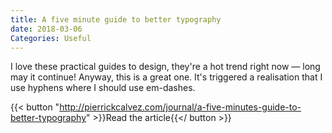 ```yaml
---
title: A five minute guide to better typography
date: 2018-03-06
Categories: Useful
---
```


I love these practical guides to design, they're a hot trend right now — long may it continue! Anyway, this is a great one. It's triggered a realisation that I use hyphens where I should use em-dashes.

{{< button "http://pierrickcalvez.com/journal/a-five-minutes-guide-to-better-typography" >}}Read the article{{</ button >}}
